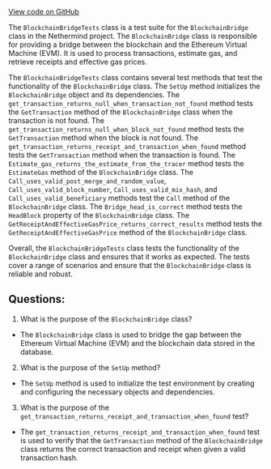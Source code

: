 [View code on GitHub](https://github.com/NethermindEth/nethermind/src/Nethermind/Nethermind.Facade.Test/BlockchainBridgeTests.cs)

The `BlockchainBridgeTests` class is a test suite for the `BlockchainBridge` class in the Nethermind project. The `BlockchainBridge` class is responsible for providing a bridge between the blockchain and the Ethereum Virtual Machine (EVM). It is used to process transactions, estimate gas, and retrieve receipts and effective gas prices.

The `BlockchainBridgeTests` class contains several test methods that test the functionality of the `BlockchainBridge` class. The `SetUp` method initializes the `BlockchainBridge` object and its dependencies. The `get_transaction_returns_null_when_transaction_not_found` method tests the `GetTransaction` method of the `BlockchainBridge` class when the transaction is not found. The `get_transaction_returns_null_when_block_not_found` method tests the `GetTransaction` method when the block is not found. The `get_transaction_returns_receipt_and_transaction_when_found` method tests the `GetTransaction` method when the transaction is found. The `Estimate_gas_returns_the_estimate_from_the_tracer` method tests the `EstimateGas` method of the `BlockchainBridge` class. The `Call_uses_valid_post_merge_and_random_value`, `Call_uses_valid_block_number`, `Call_uses_valid_mix_hash`, and `Call_uses_valid_beneficiary` methods test the `Call` method of the `BlockchainBridge` class. The `Bridge_head_is_correct` method tests the `HeadBlock` property of the `BlockchainBridge` class. The `GetReceiptAndEffectiveGasPrice_returns_correct_results` method tests the `GetReceiptAndEffectiveGasPrice` method of the `BlockchainBridge` class.

Overall, the `BlockchainBridgeTests` class tests the functionality of the `BlockchainBridge` class and ensures that it works as expected. The tests cover a range of scenarios and ensure that the `BlockchainBridge` class is reliable and robust.
## Questions: 
 1. What is the purpose of the `BlockchainBridge` class?
- The `BlockchainBridge` class is used to bridge the gap between the Ethereum Virtual Machine (EVM) and the blockchain data stored in the database.

2. What is the purpose of the `SetUp` method?
- The `SetUp` method is used to initialize the test environment by creating and configuring the necessary objects and dependencies.

3. What is the purpose of the `get_transaction_returns_receipt_and_transaction_when_found` test?
- The `get_transaction_returns_receipt_and_transaction_when_found` test is used to verify that the `GetTransaction` method of the `BlockchainBridge` class returns the correct transaction and receipt when given a valid transaction hash.